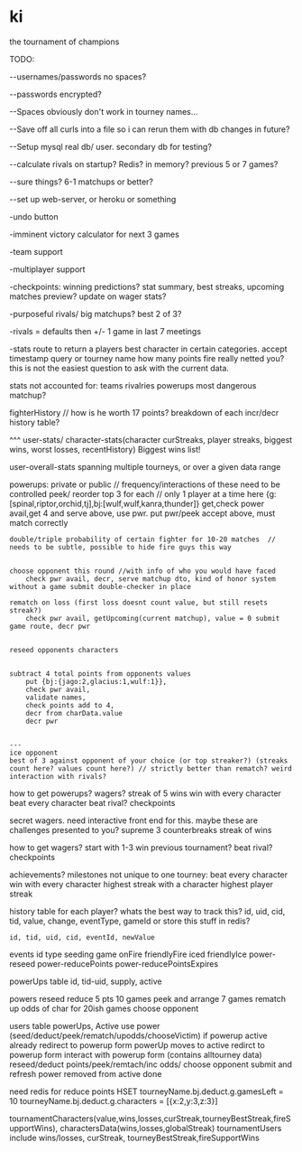 ki
==

the tournament of champions

TODO: 

--usernames/passwords no spaces?

--passwords encrypted?

--Spaces obviously don't work in tourney names...

--Save off all curls into a file so i can rerun them with db changes in future?
 
--Setup mysql real db/ user. secondary db for testing?

--calculate rivals on startup? Redis? in memory? previous 5 or 7 games?

--sure things? 6-1 matchups or better?

--set up web-server, or heroku or something

-undo button
	
-imminent victory calculator for next 3 games

-team support

-multiplayer support

-checkpoints: winning predictions? stat summary, best streaks, upcoming matches preview? update on wager stats?

-purposeful rivals/ big matchups? best 2 of 3?

-rivals = defaults then +/- 1 game in last 7 meetings

-stats route to return a players best character in certain categories. accept timestamp query or tourney name
	how many points fire really netted you? 
	this is not the easiest question to ask with the current data.

stats not accounted for:
	teams
	rivalries
	powerups
	most dangerous matchup?

fighterHistory // how is he worth 17 points? breakdown of each incr/decr
	history table?

^^^ 
user-stats/ character-stats(character curStreaks, player streaks, biggest wins, worst losses, recentHistory) 
	Biggest wins list!

user-overall-stats
	spanning multiple tourneys, or over a given data range

powerups: private or public // frequency/interactions of these need to be controlled
	peek/ reorder top 3 for each // only 1 player at a time here
		{g:[spinal,riptor,orchid,tj],bj:[wulf,wulf,kanra,thunder]}
		get,check power avail,get 4 and serve above, use pwr. put pwr/peek accept above, must match correctly


	double/triple probability of certain fighter for 10-20 matches  // needs to be subtle, possible to hide fire guys this way


	choose opponent this round //with info of who you would have faced
		check pwr avail, decr, serve matchup dto, kind of honor system without a game submit double-checker in place

	rematch on loss (first loss doesnt count value, but still resets streak?)
		check pwr avail, getUpcoming(current matchup), value = 0 submit game route, decr pwr


	reseed opponents characters


	subtract 4 total points from opponents values
		put {bj:{jago:2,glacius:1,wulf:1}},
		check pwr avail, 
		validate names,
		check points add to 4,
		decr from charData.value
		decr pwr


	---
	ice opponent
	best of 3 against opponent of your choice (or top streaker?) (streaks count here? values count here?) // strictly better than rematch? weird interaction with rivals?

how to get powerups?
	wagers?
	streak of 5 wins
	win with every character
	beat every character
	beat rival?
	checkpoints

secret wagers. need interactive front end for this.
maybe these are challenges presented to you?
	supreme
	3 counterbreaks
	streak of wins

how to get wagers?
	start with 1-3
	win previous tournament?
	beat rival?
	checkpoints

achievements? milestones not unique to one tourney:
	beat every character
	win with every character
	highest streak with a character
	highest player streak

history table for each player? whats the best way to track this?
	id, uid, cid, tid, value, change, eventType, gameId
or store this stuff in redis?

	id, tid, uid, cid, eventId, newValue 

events
	id type
			seeding
			game
			onFire
			friendlyFire
			iced
			friendlyIce
			power-reseed
			power-reducePoints
			power-reducePointsExpires

powerUps table
	id, tid-uid, supply, active

powers
	reseed
	reduce 5 pts 10 games
	peek and arrange 7 games
	rematch
	up odds of char for 20ish games	
	choose opponent

users table powerUps, Active
	use power (seed/deduct/peek/rematch/upodds/chooseVictim)
		if powerup active already redirect to powerup form
		powerUp moves to active
		redirct to powerup form
	interact with powerup form (contains alltourney data)
		reseed/deduct points/peek/remtach/inc odds/ choose opponent
		submit and refresh
		power removed from active
	done

need redis for reduce points
	HSET 
	tourneyName.bj.deduct.g.gamesLeft = 10
	tourneyName.bj.deduct.g.characters = [{x:2,y:3,z:3}]

tournamentCharacters(value,wins,losses,curStreak,tourneyBestStreak,fireSupportWins), charactersData(wins,losses,globalStreak)
tournamentUsers include wins/losses, curStreak, tourneyBestStreak,fireSupportWins
